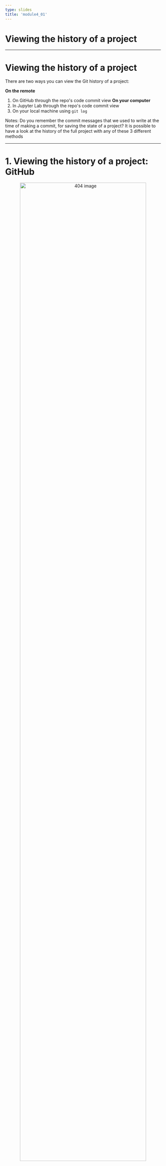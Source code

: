 ```yaml
---
type: slides
title: 'module4_01'
---
```


# Viewing the history of a project

---
# Viewing the history of a project

There are two ways you can view the Git history of a project:

**On the remote**
1. On GitHub through the repo's code commit view
**On your computer**
2. In Jupyter Lab through the repo's code commit view
3. On your local machine using `git log`


Notes: Do you remember the commit messages that we used to write at the time of making a commit, for saving the state of a project?
It is possible to have a look at the history of the full project with any of these 3 different methods

---

# 1. Viewing the history of a project: GitHub


<center>

<img src='/module4/vc-history-gb.png' width="90%" alt="404 image"/>

</center>

Notes: On GitHub, on the repo's landing page click "*N* commits" link (where *N* is the number of commits made on the repo)
---

# 1. Viewing the history of a project: GitHub



<center>

<img src='/module4/vc-history-gb-2.png' width="90%" alt="404 image"/>

</center>

Notes: Now we have a project, but only 3 commits. You can identify all parts of each commit, including the day it was made, author, hash. You can also go back to the repository at the moment of making this change by clicking the `<>` button.

---

# 2. Viewing the history of a project: Jupyter Lab

<center>

<img src='/module4/vc-history-jl-2.png' width="90%" alt="404 image"/>

</center>

Notes: Accessing the history of your project is very simple in JupyterLab, you just have to look for the "History" tab within the Git options.

---

# 3. Viewing the history of a project: the Terminal

<center>

<img src='/module4/vc-history-terminal.png' width="90%" alt="404 image"/>

</center>

Notes: If you want to access your project information using the terminal you can use the `git log` command.
Pay attention that here you are looking at the long version of the hash and not the 7-character long version displayed by default in Jupyter Lab or GitHub. In both cases, you will be able to identify the commit using its hash.

---

# 3. Viewing the history of a project: the Terminal

<center>

<img src='/module4/vc-history-terminal-2.png' width="90%" alt="404 image"/>

</center>

Notes: Adding the flag `--oneline` to the command `git log` will provide you a different format for the output, in this case, you get a succint version of the information of each commit. 

The terminal allows greater flexibility when it comes to obtaining information about your project. If you would like to know what other possibilities you have for using the `git log` command, you can access the help by typing the command `git log --help`

---

# Let's practise
